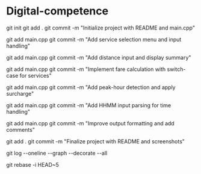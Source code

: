 # Digital-competence
git init
git add .
git commit -m "Initialize project with README and main.cpp"

git add main.cpp
git commit -m "Add service selection menu and input handling"

git add main.cpp
git commit -m "Add distance input and display summary"

git add main.cpp
git commit -m "Implement fare calculation with switch-case for services"

git add main.cpp
git commit -m "Add peak-hour detection and apply surcharge"

git add main.cpp
git commit -m "Add HHMM input parsing for time handling"

git add main.cpp
git commit -m "Improve output formatting and add comments"

git add .
git commit -m "Finalize project with README and screenshots"

git log --oneline --graph --decorate --all

git rebase -i HEAD~5
